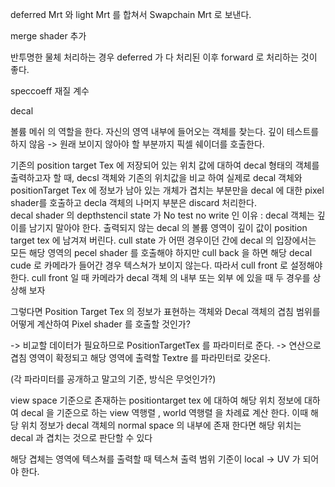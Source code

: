 deferred Mrt 와 light Mrt 를 합쳐서 Swapchain Mrt 로 보낸다.

merge shader 추가

반투명한 물체 처리하는 경우 deferred 가 다 처리된 이후 forward 로 처리하는 것이 좋다.

speccoeff 재질 계수


decal 

볼륨 메쉬 의 역할을 한다.
자신의 영역 내부에 들어오는 객체를 찾는다.
깊이 테스트를 하지 않음 -> 원래 보이지 않아야 할 부분까지 픽셀 쉐이더를 호출한다.



기존의 position target Tex 에 저장되어 있는 위치 값에 대하여
decal 형태의 객체를 출력하고자 할 때, decsl 객체와 기존의 위치값을 비교 하여 실제로 decal 객체와 positionTarget Tex 에 정보가 남아 있는 개체가 겹치는 부분만을 decal 에 대한 pixel shader를 호출하고 decla 객체의 나머지 부분은 discard 처리한다.  
decal shader 의 depthstencil state 가 No test no write 인 이유 : 
decal 객체는  깊이를 남기지 말아야 한다. 출력되지 않는 decal 의 볼륨 영역이 깊이 값이 position target tex 에 남겨져 버린다.
cull state 가  어떤 경우이던 간에 decal 의 입장에서는 모든 해당 영역의 pecel shader 를 호출해야 하지만 
cull back 을 하면 해당 decal cude 로 카메라가 들어간 경우 텍스쳐가 보이지 않는다. 
따라서 cull front 로 설정해야 한다. cull front 일 때 카메라가 decal 객체 의 내부 또는 외부 에 있을 때 두 경우를 상상해 보자

그렇다면 Position Target Tex 의 정보가 표현하는 객체와 Decal 객체의 겹침 범위를 어떻게 계산하여 Pixel shader 를 호출할 것인가?

->  비교할 데이터가 필요하므로  PositionTargetTex 를 파라미터로 준다.
-> 연산으로 겹침 영역이 확정되고 해당 영역에 출력할 Textre 를 파라민터로 갖온다.

(각 파라미터를 공개하고 말고의 기준, 방식은 무엇인가?)

view space 기준으로 존재하는 positiontarget tex 에 대하여 해당 위치 정보에 대하여 decal 을 기준으로 하는 view 역행렬 , world 역행렬 을 차례료 계산 한다. 이때 해당 위치 정보가 decal 객체의 normal space 의 내부에 존재 한다면 해당 위치는 decal 과 겹치는 것으로 판단할 수 있다

해당 겹체는 영역에 텍스쳐를 출력할 때 텍스쳐 출력 범위 기준이 local -> UV 가 되어야 한다.

